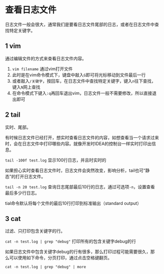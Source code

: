# 查看日志文件

日志文件一般会很大，通常我们是要看日志文件尾部的日志，或者在日志文件中查找特定关键字。

## 1 vim

通过编辑文件的方式来查看日志文件内容。

1. `vim filename` 通过vim打开文件
2. 此时是在vim命令模式下，键盘中敲入`G`即可将光标移动到文件最后一行
3. 或者敲入`/关键字`，按回车，在日志文件中查找特定关键字，键入`n`往下查找，键入`N`网上查找
4. 在命令模式下键入`:q`再回车退出vim，日志文件一般不需要修改，所以直接退出即可

## 2 tail

实时、尾部。

有时候日志文件已经打开，想实时查看日志文件的内容，如想查看当一个请求过来时，会在日志文件中打印哪些内容。就像开发时IDEA的控制台一样实时打印出信息。

`tail -100f test.log` 显示100行日志，并且时实时的

如果担心实时查看日志文件时，日志文件会突然改变，影响分析，tail也可“静态”的打开日志文件。

`tail -n 20 test.log` 查询日志尾部最后10行的日志，通过可选项`-n`，设置查看最后多少行日志。

tial命令默认将每个文件的最后10行打印到标准输出（standard output）

## 3 cat

过滤、只打印包含关键字的行。

`cat -n test.log | grep "debug"` 打印所有的包含关键字debug的行

如果日志文件中包含关键字debug的行有很多，那么打印过程可能需要很久，那么可以使用如下命令，分页打印，通过点击空格键翻页。

`cat -n test.log | grep "debug" | more`